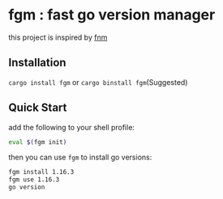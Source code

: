 # fgm : fast go version manager

this project is inspired by [fnm](https://github.com/Schniz/fnm)

## Installation

`cargo install fgm` or `cargo binstall fgm`(Suggested)

## Quick Start

add the following to your shell profile:

```sh
eval $(fgm init)
```

then you can use `fgm` to install go versions:

```sh
fgm install 1.16.3
fgm use 1.16.3
go version
```